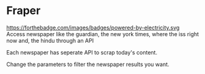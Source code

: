 # Fraper
https://forthebadge.com/images/badges/powered-by-electricity.svg
Access newspaper like the guardian, the new york times, where the iss right now and, the hindu through an API

Each newspaper has seperate API to scrap today's content.

Change the parameters to filter the newspaper results you want. 

